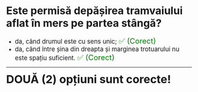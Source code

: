 # Este permisă depășirea tramvaiului aflat în mers pe partea stângă?

- <span style="font-size: larger;">da, când drumul este cu sens unic; <span style="color: green; font-size: larger;">✅ (Corect)</span></span>
- <span style="font-size: larger;">da, când între șina din dreapta și marginea trotuarului nu este spațiu suficient. <span style="color: green; font-size: larger;">✅ (Corect)</span></span>

---

<span style="font-size: 30px; font-weight: bold;">**DOUĂ (2) opțiuni sunt corecte!**</span>